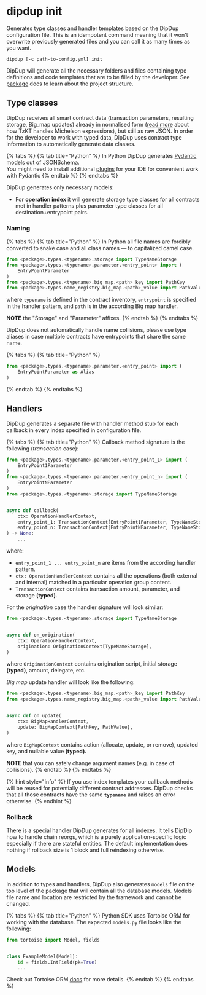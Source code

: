 # dipdup init

Generates type classes and handler templates based on the DipDup configuration file. This is an idempotent command meaning that it won't overwrite previously generated files and you can call it as many times as you want.

```text
dipdup [-c path-to-config.yml] init
```

DipDup will generate all the necessary folders and files containing type definitions and code templates that are to be filled by the developer. See [package](../config-file-reference/package.md#package-structure) docs to learn about the project structure.

## Type classes

DipDup receives all smart contract data \(transaction parameters, resulting storage, Big\_map updates\) already in normalised form \([read more](https://baking-bad.org/blog/2021/03/03/tzkt-v14-released-with-improved-smart-contract-data-and-websocket-api/) about how TzKT handles Michelson expressions\), but still as raw JSON. In order for the developer to work with typed data, DipDup uses contract type information to automatically generate data classes.

{% tabs %}
{% tab title="Python" %}
In Python DipDup generates [Pydantic](https://pydantic-docs.helpmanual.io/datamodel_code_generator/) models out of JSONSchema.  
You might need to install additional [plugins](https://pydantic-docs.helpmanual.io/pycharm_plugin/) for your IDE for convenient work with Pydantic
{% endtab %}
{% endtabs %}

DipDup generates only necessary models:

* For **operation index** it will generate storage type classes for all contracts met in handler patterns plus parameter type classes for all destination+entrypoint pairs.

### Naming

{% tabs %}
{% tab title="Python" %}
In Python all file names are forcibly converted to snake case and all class names — to capitalized camel case.

```python
from <package>.types.<typename>.storage import TypeNameStorage
from <package>.types.<typename>.parameter.<entry_point> import (
    EntryPointParameter
)
from <package>.types.<typename>.big_map.<path>_key import PathKey
from <package>.types.name_registry.big_map.<path>_value import PathValue
```

where `typename` is defined in the contract inventory, `entrypoint` is specified in the handler pattern, and `path` is in the according Big map handler.

**NOTE** the "Storage" and "Parameter" affixes.
{% endtab %}
{% endtabs %}

DipDup does not automatically handle name collisions, please use type aliases in case multiple contracts have entrypoints that share the same name.

{% tabs %}
{% tab title="Python" %}
```python
from <package>.types.<typename>.parameter.<entry_point> import (
    EntryPointParameter as Alias
)
```
{% endtab %}
{% endtabs %}

## Handlers

DipDup generates a separate file with handler method stub for each callback in every index specified in configuration file.

{% tabs %}
{% tab title="Python" %}
Callback method signature is the following \(_transaction_ case\):

```python
from <package>.types.<typename>.parameter.<entry_point_1> import (
    EntryPoint1Parameter
)
from <package>.types.<typename>.parameter.<entry_point_n> import (
    EntryPointNParameter
)
from <package>.types.<typename>.storage import TypeNameStorage


async def callback(
    ctx: OperationHandlerContext,
    entry_point_1: TransactionContext[EntryPoint1Parameter, TypeNameStorage],
    entry_point_n: TransactionContext[EntryPointNParameter, TypeNameStorage]
) -> None:
    ...
```

where:

*  `entry_point_1 ... entry_point_n` are items from the according handler pattern.
* `ctx: OperationHandlerContext` contains all the operations \(both external and internal\) matched in a particular operation group content.
* `TransactionContext` contains transaction amount, parameter, and storage **\(typed\)**.

For the _origination_ case the handler signature will look similar:

```python
from <package>.types.<typename>.storage import TypeNameStorage


async def on_origination(
    ctx: OperationHandlerContext,
    origination: OriginationContext[TypeNameStorage],
)
```

where `OriginationContext` contains origination script, initial storage **\(typed\)**, amount, delegate, etc.

_Big map_ update handler will look like the following:

```python
from <package>.types.<typename>.big_map.<path>_key import PathKey
from <package>.types.name_registry.big_map.<path>_value import PathValue


async def on_update(
    ctx: BigMapHandlerContext,
    update: BigMapContext[PathKey, PathValue],
)
```

where `BigMapContext` contains action \(allocate, update, or remove\), updated key, and nullable value **\(typed\).**

**NOTE** that you can safely change argument names \(e.g. in case of collisions\).
{% endtab %}
{% endtabs %}

{% hint style="info" %}
If you use index templates your callback methods will be reused for potentially different contract addresses. DipDup checks that all those contracts have the same **`typename`** and raises an error otherwise.
{% endhint %}

### Rollback

There is a special handler DipDup generates for all indexes. It tells DipDip how to handle chain reorgs, which is a purely application-specific logic especially if there are stateful entities. The default implementation does nothing if rollback size is 1 block and full reindexing otherwise.

## Models

In addition to types and handlers, DipDup also generates `models` file on the top level of the package that will contain all the database models. Models file name and location are restricted by the framework and cannot be changed.

{% tabs %}
{% tab title="Python" %}
Python SDK uses Tortoise ORM for working with the database. The expected `models.py` file looks like the following:

```python
from tortoise import Model, fields


class ExampleModel(Model):
    id = fields.IntField(pk=True)
    ...
```

Check out Tortoise ORM [docs](https://tortoise-orm.readthedocs.io/en/latest/getting_started.html#tutorial) for more details.
{% endtab %}
{% endtabs %}


